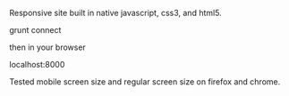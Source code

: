 Responsive site built in native javascript, css3, and html5.

grunt connect

then in your browser

localhost:8000


Tested mobile screen size and regular screen size on firefox and chrome.
